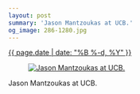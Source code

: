 ```yaml
---
layout: post
summary: 'Jason Mantzoukas at UCB.'
og_image: 286-1280.jpg
---
```


<div class="post">
 <time>
  <a href="/286">
   {{ page.date | date: "%B %-d, %Y" }}
  </a>
 </time>
 <a href="/286">
  <figure data-taken="2/9/2014">
   <img alt="Jason Mantzoukas at UCB." sizes="(min-width: 700px) 50vw, calc(100vw - 2rem)" src="{{ site.assets_url }}/286-640.jpg" srcset="{{ site.assets_url }}/286-1280.jpg 1280w, {{ site.assets_url }}/286-960.jpg 960w, {{ site.assets_url }}/286-640.jpg 640w, {{ site.assets_url }}/286-320.jpg 320w"/>
  </figure>
 </a>
 <span>
  Jason Mantzoukas at UCB.
 </span>
</div>
